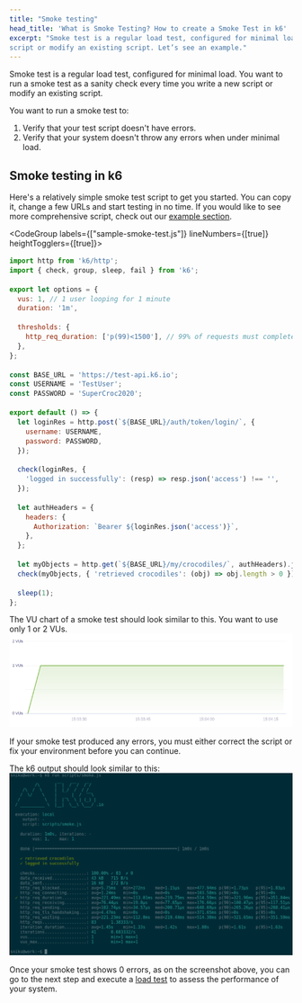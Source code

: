 ```yaml
---
title: "Smoke testing"
head_title: 'What is Smoke Testing? How to create a Smoke Test in k6'
excerpt: "Smoke test is a regular load test, configured for minimal load. You want to run a smoke test as a sanity check every time you write a new
script or modify an existing script. Let’s see an example."
---
```


Smoke test is a regular load test, configured for minimal load.
You want to run a smoke test as a sanity check every time you write a new script or modify an existing script.

You want to run a smoke test to:

1.  Verify that your test script doesn't have errors.
2.  Verify that your system doesn't throw any errors when under minimal load.

## Smoke testing in k6

Here's a relatively simple smoke test script to get you started. You can copy it, change a few URLs and start testing in no time.
If you would like to see more comprehensive script, check out our [example section](/examples).

<CodeGroup labels={["sample-smoke-test.js"]} lineNumbers={[true]} heightTogglers={[true]}>

```javascript
import http from 'k6/http';
import { check, group, sleep, fail } from 'k6';

export let options = {
  vus: 1, // 1 user looping for 1 minute
  duration: '1m',

  thresholds: {
    http_req_duration: ['p(99)<1500'], // 99% of requests must complete below 1.5s
  },
};

const BASE_URL = 'https://test-api.k6.io';
const USERNAME = 'TestUser';
const PASSWORD = 'SuperCroc2020';

export default () => {
  let loginRes = http.post(`${BASE_URL}/auth/token/login/`, {
    username: USERNAME,
    password: PASSWORD,
  });

  check(loginRes, {
    'logged in successfully': (resp) => resp.json('access') !== '',
  });

  let authHeaders = {
    headers: {
      Authorization: `Bearer ${loginRes.json('access')}`,
    },
  };

  let myObjects = http.get(`${BASE_URL}/my/crocodiles/`, authHeaders).json();
  check(myObjects, { 'retrieved crocodiles': (obj) => obj.length > 0 });

  sleep(1);
};
```

</CodeGroup>

The VU chart of a smoke test should look similar to this. You want to use only 1 or 2 VUs.
![Smoke test VU chart](./images/smoke-test.png)

If your smoke test produced any errors, you must either correct the script or fix your environment
before you can continue.

The k6 output should look similar to this:
![Smoke test Terminal Output](./images/smoke-test-terminal-output.png)

Once your smoke test shows 0 errors, as on the screenshot above, you can go to the next step and execute a [load test](/test-types/load-testing) to assess the performance of your system.
